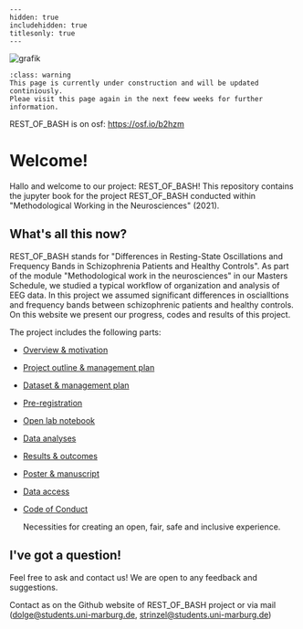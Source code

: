 
```{toctree}
---
hidden: true
includehidden: true
titlesonly: true
---
```

![grafik](https://user-images.githubusercontent.com/83219542/128745122-fd0197aa-0324-4790-ba93-8922a0f5dbdb.png)


```{admonition} About the content of this Jupyter Book
:class: warning
This page is currently under construction and will be updated continiously.
Pleae visit this page again in the next feew weeks for further information.
```

REST_OF_BASH is on osf: https://osf.io/b2hzm

# Welcome!

Hallo and welcome to our project: REST_OF_BASH!
This repository contains the jupyter book for the project REST_OF_BASH conducted within "Methodological Working in the Neurosciences" (2021).

## What's all this now?

REST_OF_BASH stands for "Differences in Resting-State Oscillations and Frequency Bands in Schizophrenia Patients and Healthy Controls". As part of the module "Methodological work in the neurosciences" in our Masters Schedule, we studied a typical workflow of organization and analysis of EEG data. In this project we assumed significant differences in oscialltions and frequency bands between schizophrenic patients and healthy controls. On this website we present our progress, codes and results of this project.

The project includes the following parts:

* [Overview & motivation]()

* [Project outline & management plan]()

* [Dataset & management plan]()

* [Pre-registration]()

* [Open lab notebook]()  
      
* [Data analyses]()
   
* [Results & outcomes]()

* [Poster & manuscript]()

* [Data access]()

* [Code of Conduct](https://g0rella.github.io/gorella_overview/CoC.html)

   Necessities for creating an open, fair, safe and inclusive experience.

## I've got a question!

Feel free to ask and contact us! We are open to any feedback and suggestions.

Contact as on the Github website of REST_OF_BASH project or via mail (dolge@students.uni-marburg.de, strinzel@students.uni-marburg.de)
